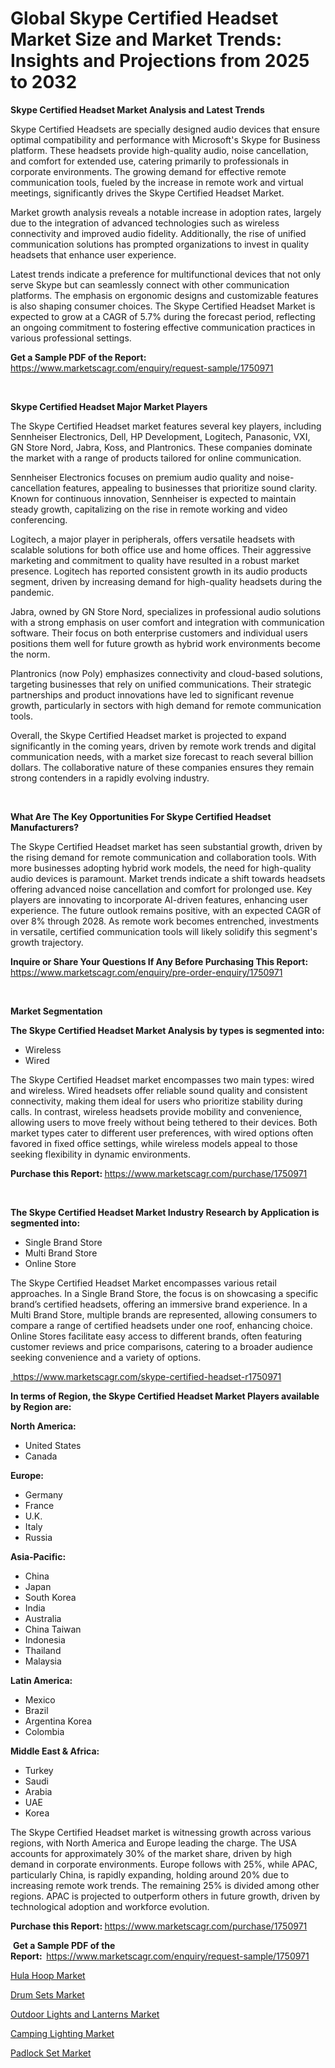 <p><h1>Global Skype Certified Headset Market Size and Market Trends: Insights and Projections from 2025 to 2032</h1></p><p><strong>Skype Certified Headset Market Analysis and Latest Trends</strong></p>
<p><p>Skype Certified Headsets are specially designed audio devices that ensure optimal compatibility and performance with Microsoft's Skype for Business platform. These headsets provide high-quality audio, noise cancellation, and comfort for extended use, catering primarily to professionals in corporate environments. The growing demand for effective remote communication tools, fueled by the increase in remote work and virtual meetings, significantly drives the Skype Certified Headset Market.</p><p>Market growth analysis reveals a notable increase in adoption rates, largely due to the integration of advanced technologies such as wireless connectivity and improved audio fidelity. Additionally, the rise of unified communication solutions has prompted organizations to invest in quality headsets that enhance user experience. </p><p>Latest trends indicate a preference for multifunctional devices that not only serve Skype but can seamlessly connect with other communication platforms. The emphasis on ergonomic designs and customizable features is also shaping consumer choices. The Skype Certified Headset Market is expected to grow at a CAGR of 5.7% during the forecast period, reflecting an ongoing commitment to fostering effective communication practices in various professional settings.</p></p>
<p><strong>Get a Sample PDF of the Report:&nbsp;</strong> <a href="https://www.marketscagr.com/enquiry/request-sample/1750971?utm_campaign=1166&utm_medium=2&utm_source=Github&utm_content=ia&utm_term=04042025&utm_id=skype-certified-headset">https://www.marketscagr.com/enquiry/request-sample/1750971</a></p>
<p>&nbsp;</p>
<p><strong>Skype Certified Headset Major Market Players</strong></p>
<p><p>The Skype Certified Headset market features several key players, including Sennheiser Electronics, Dell, HP Development, Logitech, Panasonic, VXI, GN Store Nord, Jabra, Koss, and Plantronics. These companies dominate the market with a range of products tailored for online communication.</p><p>Sennheiser Electronics focuses on premium audio quality and noise-cancellation features, appealing to businesses that prioritize sound clarity. Known for continuous innovation, Sennheiser is expected to maintain steady growth, capitalizing on the rise in remote working and video conferencing.</p><p>Logitech, a major player in peripherals, offers versatile headsets with scalable solutions for both office use and home offices. Their aggressive marketing and commitment to quality have resulted in a robust market presence. Logitech has reported consistent growth in its audio products segment, driven by increasing demand for high-quality headsets during the pandemic.</p><p>Jabra, owned by GN Store Nord, specializes in professional audio solutions with a strong emphasis on user comfort and integration with communication software. Their focus on both enterprise customers and individual users positions them well for future growth as hybrid work environments become the norm.</p><p>Plantronics (now Poly) emphasizes connectivity and cloud-based solutions, targeting businesses that rely on unified communications. Their strategic partnerships and product innovations have led to significant revenue growth, particularly in sectors with high demand for remote communication tools.</p><p>Overall, the Skype Certified Headset market is projected to expand significantly in the coming years, driven by remote work trends and digital communication needs, with a market size forecast to reach several billion dollars. The collaborative nature of these companies ensures they remain strong contenders in a rapidly evolving industry.</p></p>
<p>&nbsp;</p>
<p><strong>What Are The Key Opportunities For Skype Certified Headset Manufacturers?</strong></p>
<p><p>The Skype Certified Headset market has seen substantial growth, driven by the rising demand for remote communication and collaboration tools. With more businesses adopting hybrid work models, the need for high-quality audio devices is paramount. Market trends indicate a shift towards headsets offering advanced noise cancellation and comfort for prolonged use. Key players are innovating to incorporate AI-driven features, enhancing user experience. The future outlook remains positive, with an expected CAGR of over 8% through 2028. As remote work becomes entrenched, investments in versatile, certified communication tools will likely solidify this segment's growth trajectory.</p></p>
<p><strong>Inquire or Share Your Questions If Any Before Purchasing This Report:</strong> <a href="https://www.marketscagr.com/enquiry/pre-order-enquiry/1750971?utm_campaign=1166&utm_medium=2&utm_source=Github&utm_content=ia&utm_term=04042025&utm_id=skype-certified-headset">https://www.marketscagr.com/enquiry/pre-order-enquiry/1750971</a></p>
<p>&nbsp;</p>
<p><strong>Market Segmentation</strong></p>
<p><strong>The Skype Certified Headset Market Analysis by types is segmented into:</strong></p>
<p><ul><li>Wireless</li><li>Wired</li></ul></p>
<p><p>The Skype Certified Headset market encompasses two main types: wired and wireless. Wired headsets offer reliable sound quality and consistent connectivity, making them ideal for users who prioritize stability during calls. In contrast, wireless headsets provide mobility and convenience, allowing users to move freely without being tethered to their devices. Both market types cater to different user preferences, with wired options often favored in fixed office settings, while wireless models appeal to those seeking flexibility in dynamic environments.</p></p>
<p><strong>Purchase this Report:&nbsp;</strong><a href="https://www.marketscagr.com/purchase/1750971?utm_campaign=1166&utm_medium=2&utm_source=Github&utm_content=ia&utm_term=04042025&utm_id=skype-certified-headset">https://www.marketscagr.com/purchase/1750971</a></p>
<p>&nbsp;</p>
<p><strong>The Skype Certified Headset Market Industry Research by Application is segmented into:</strong></p>
<p><ul><li>Single Brand Store</li><li>Multi Brand Store</li><li>Online Store</li></ul></p>
<p><p>The Skype Certified Headset Market encompasses various retail approaches. In a Single Brand Store, the focus is on showcasing a specific brand’s certified headsets, offering an immersive brand experience. In a Multi Brand Store, multiple brands are represented, allowing consumers to compare a range of certified headsets under one roof, enhancing choice. Online Stores facilitate easy access to different brands, often featuring customer reviews and price comparisons, catering to a broader audience seeking convenience and a variety of options.</p></p>
<p><a href="https://www.marketscagr.com/skype-certified-headset-r1750971?utm_campaign=1166&utm_medium=2&utm_source=Github&utm_content=ia&utm_term=04042025&utm_id=skype-certified-headset">&nbsp;https://www.marketscagr.com/skype-certified-headset-r1750971</a></p>
<p><strong>In terms of Region, the Skype Certified Headset Market Players available by Region are:</strong></p>
<p>
    <p> <strong> North America: </strong>
        <ul>
            <li>United States</li>
            <li>Canada</li>
        </ul>
        </p> 
    <p> <strong> Europe: </strong>
        <ul>
            <li>Germany</li>
            <li>France</li>
            <li>U.K.</li>
            <li>Italy</li>
            <li>Russia</li>
        </ul>
        </p> 
    <p> <strong> Asia-Pacific: </strong>
        <ul>
            <li>China</li>
            <li>Japan</li>
            <li>South Korea</li>
            <li>India</li>
            <li>Australia</li>
            <li>China Taiwan</li>
            <li>Indonesia</li>
            <li>Thailand</li>
            <li>Malaysia</li>
        </ul>
        </p> 
    <p> <strong> Latin America: </strong>
        <ul>
            <li>Mexico</li>
            <li>Brazil</li>
            <li>Argentina Korea</li>
            <li>Colombia</li>
        </ul>
        </p> 
    <p> <strong> Middle East & Africa: </strong>
        <ul>
            <li>Turkey</li>
            <li>Saudi</li>
            <li>Arabia</li>
            <li>UAE</li>
            <li>Korea</li>
        </ul>
    </p>
    </p>
<p><p>The Skype Certified Headset market is witnessing growth across various regions, with North America and Europe leading the charge. The USA accounts for approximately 30% of the market share, driven by high demand in corporate environments. Europe follows with 25%, while APAC, particularly China, is rapidly expanding, holding around 20% due to increasing remote work trends. The remaining 25% is divided among other regions. APAC is projected to outperform others in future growth, driven by technological adoption and workforce evolution.</p></p>
<p><strong>Purchase this Report: </strong><a href="https://www.marketscagr.com/purchase/1750971?utm_campaign=1166&utm_medium=2&utm_source=Github&utm_content=ia&utm_term=04042025&utm_id=skype-certified-headset">https://www.marketscagr.com/purchase/1750971</a></p>
<p>&nbsp;<strong>Get a Sample PDF of the Report:&nbsp;&nbsp;</strong><a href="https://www.marketscagr.com/enquiry/request-sample/1750971?utm_campaign=1166&utm_medium=2&utm_source=Github&utm_content=ia&utm_term=04042025&utm_id=skype-certified-headset">https://www.marketscagr.com/enquiry/request-sample/1750971</a></p>
<p><strong></strong></p>
<p><p><a href="https://github.com/lourdesmai100/Market-Research-Report-List-1/blob/main/hula-hoop-market.md?utm_campaign=1166&utm_medium=2&utm_source=Github&utm_content=ia&utm_term=04042025&utm_id=skype-certified-headset">Hula Hoop Market</a></p><p><a href="https://github.com/arifasabeygb/Market-Research-Report-List-1/blob/main/drum-sets-market.md?utm_campaign=1166&utm_medium=2&utm_source=Github&utm_content=ia&utm_term=04042025&utm_id=skype-certified-headset">Drum Sets Market</a></p><p><a href="https://github.com/theyasnare5w/Market-Research-Report-List-1/blob/main/outdoor-lights-and-lanterns-market.md?utm_campaign=1166&utm_medium=2&utm_source=Github&utm_content=ia&utm_term=04042025&utm_id=skype-certified-headset">Outdoor Lights and Lanterns Market</a></p><p><a href="https://github.com/kaidaloeckf7/Market-Research-Report-List-1/blob/main/camping-lighting-market.md?utm_campaign=1166&utm_medium=2&utm_source=Github&utm_content=ia&utm_term=04042025&utm_id=skype-certified-headset">Camping Lighting Market</a></p><p><a href="https://github.com/nacarnzina/Market-Research-Report-List-1/blob/main/padlock-set-market.md?utm_campaign=1166&utm_medium=2&utm_source=Github&utm_content=ia&utm_term=04042025&utm_id=skype-certified-headset">Padlock Set Market</a></p></p>